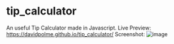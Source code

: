 # tip_calculator
An useful Tip Calculator made in Javascript.
Live Preview: https://davidpolme.github.io/tip_calculator/
Screenshot:
![image](https://user-images.githubusercontent.com/17372233/128247659-200650a7-20f4-4b2b-9712-ab56cd077d11.png)
